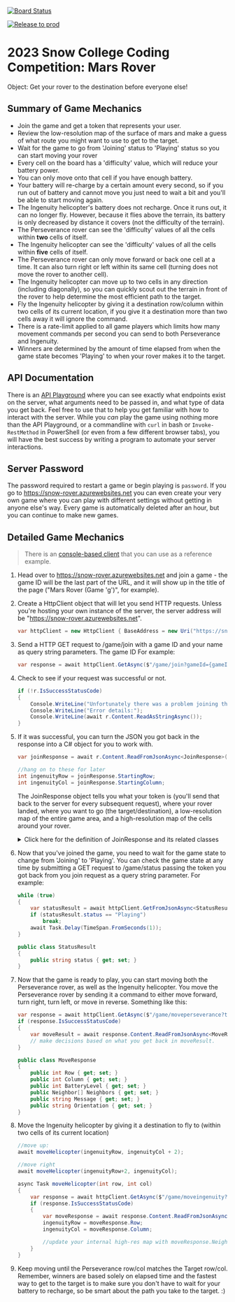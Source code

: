 [![Board Status](https://dev.azure.com/sn0/6b8f452c-c20f-44c6-a6e3-bbd6e2e3bb69/2e6df97a-2fc1-4faa-b6d8-55ac9875d901/_apis/work/boardbadge/cce13adf-1d2f-486b-b006-dfbdfcfe7123)](https://dev.azure.com/sn0/6b8f452c-c20f-44c6-a6e3-bbd6e2e3bb69/_boards/board/t/2e6df97a-2fc1-4faa-b6d8-55ac9875d901/Microsoft.RequirementCategory/)

[![Release to prod](https://github.com/SnowSE/mars_rover/actions/workflows/deploy-main-branch.yaml/badge.svg)](https://github.com/SnowSE/mars_rover/actions/workflows/deploy-main-branch.yaml)

# 2023 Snow College Coding Competition: Mars Rover

Object: Get your rover to the destination before everyone else!

## Summary of Game Mechanics

- Join the game and get a token that represents your user.  
- Review the low-resolution map of the surface of mars and make a guess of what route you might want to use to get to the target.  
- Wait for the game to go from 'Joining' status to 'Playing' status so you can start moving your rover
- Every cell on the board has a 'difficulty' value, which will reduce your battery power.  
- You can only move onto that cell if you have enough battery.  
- Your battery will re-charge by a certain amount every second, so if you run out of battery and cannot move you just need to wait a bit and you'll be able to start moving again.
- The Ingenuity helicopter's battery does not recharge.  Once it runs out, it can no longer fly.  However, because it flies above the terrain, its battery is only decreased by distance it covers (not the difficulty of the terrain).
- The Perseverance rover can see the 'difficulty' values of all the cells within <strong>two</strong> cells of itself.
- The Ingenuity helicopter can see the 'difficulty' values of all the cells within <strong>five</strong> cells of itself.
- The Perseverance rover can only move forward or back one cell at a time.  It can also turn right or left within its same cell (turning does not move the rover to another cell).
- The Ingenuity helicopter can move up to two cells in any direction (including diagonally), so you can quickly scout out the terrain in front of the rover to help determine the most efficient path to the target.
- Fly the Ingenuity helicopter by giving it a destination row/column within two cells of its current location, if you give it a destination more than two cells away it will ignore the command.
- There is a rate-limit applied to all game players which limits how many movement commands per second you can send to both Perseverance and Ingenuity.
- Winners are determined by the amount of time elapsed from when the game state becomes 'Playing' to when your rover makes it to the target.

## API Documentation

There is an [API Playground](https://snow-rover.azurewebsites.net/swagger/index.html) where you can see exactly what endpoints exist on the server, what arguments need to be passed in, and what type of data you get back.  Feel free to use that to help you get familiar with how to interact with the server.  While you *can* play the game using nothing more than the API Playground, or a commandline with `curl` in bash or `Invoke-RestMethod` in PowerShell (or even from a few different browser tabs), you will have the best success by writing a program to automate your server interactions.

## Server Password

The password required to restart a game or begin playing is `password`.  If you go to https://snow-rover.azurewebsites.net you can even create your very own game where you can play with different settings without getting in anyone else's way.  Every game is automatically deleted after an hour, but you can continue to make new games.

## Detailed Game Mechanics

> There is an [console-based client](https://github.com/snow-jallen/MarsClient/blob/master/ConsoleClient/Program.cs) that you can use as a reference example.  

1) Head over to <https://snow-rover.azurewebsites.net> and join a game - the game ID will be the last part of the URL, and it will show up in the title of the page ("Mars Rover (Game 'g')", for example).
2) Create a HttpClient object that will let you send HTTP requests.  Unless you're hosting your own instance of the server, the server address will be "https://snow-rover.azurewebsites.net".

   ```c#
   var httpClient = new HttpClient { BaseAddress = new Uri("https://snow-rover.azurewebsites.net") };
   ```

3) Send a HTTP GET request to /game/join with a game ID and your name as query string parameters.  The game ID For example:

    ```c#
    var response = await httpClient.GetAsync($"/game/join?gameId={gameId}&name={name}");
    ```

4) Check to see if your request was successful or not.  

    ```c#
    if (!r.IsSuccessStatusCode)
    {
        Console.WriteLine("Unfortunately there was a problem joining that game. :(");
        Console.WriteLine("Error details:");
        Console.WriteLine(await r.Content.ReadAsStringAsync());
    }    
    ```

5) If it was successful, you can turn the JSON you got back in the response into a C# object for you to work with.

    ```c#
    var joinResponse = await r.Content.ReadFromJsonAsync<JoinResponse>();

    //hang on to these for later
    int ingenuityRow = joinResponse.StartingRow;
    int ingenuityCol = joinResponse.StartingColumn;
    ```

    The JoinResponse object tells you what your token is (you'll send that back to the server for every subsequent request), where your rover landed, where you want to go (the target/destination), a low-resolution map of the entire game area, and a high-resolution map of the cells around your rover.  

    <details>
    <summary>Click here for the definition of JoinResponse and its related classes</summary>

    ///JoinResponse is a class like this:
    public class JoinResponse
    {
        public string Token { get; set; }
        public int StartingRow { get; set; }
        public int StartingColumn { get; set; }
        public int TargetRow { get; set; }
        public int TargetColumn { get; set; }
        public Neighbor[] Neighbors { get; set; }
        public LowResolutionCell[] LowResolutionMap { get; set; }
        public string Orientation { get; set; }
    }

    public class Neighbor
    {
        public int Row { get; set; }
        public int Column { get; set; }
        public int Difficulty { get; set; }
    }

    public class LowResolutionCell
    {
        public int LowerLeftRow { get; set; }
        public int LowerLeftColumn { get; set; }
        public int UpperRightRow { get; set; }
        public int UpperRightColumn { get; set; }
        public int AverageDifficulty { get; set; }
    }

    ```
    </details>

6) Now that you've joined the game, you need to wait for the game state to change from 'Joining' to 'Playing'.  You can check the game state at any time by submitting a GET request to /game/status passing the token you got back from you join request as a query string parameter.  For example:

    ```c#
    while (true)
    {
        var statusResult = await httpClient.GetFromJsonAsync<StatusResult>($"/game/status?token={joinResponse.Token}");
        if (statusResult.status == "Playing")
            break;
        await Task.Delay(TimeSpan.FromSeconds(1));
    }

    public class StatusResult
    {
        public string status { get; set; }
    }
    ```

1) Now that the game is ready to play, you can start moving both the Perseverance rover, as well as the Ingenuity helicopter.  You move the Perseverance rover by sending it a command to either move forward, turn right, turn left, or move in reverse.  Something like this:

    ```c#
    var response = await httpClient.GetAsync($"/game/moveperseverance?token={joinResponse.Token}&direction={direction}");
    if (response.IsSuccessStatusCode)
    {
        var moveResult = await response.Content.ReadFromJsonAsync<MoveResponse>();
        // make decisions based on what you get back in moveResult.
    }

    public class MoveResponse
    {
        public int Row { get; set; }
        public int Column { get; set; }
        public int BatteryLevel { get; set; }
        public Neighbor[] Neighbors { get; set; }
        public string Message { get; set; }
        public string Orientation { get; set; }
    }
    ```

1) Move the Ingenuity helicopter by giving it a destination to fly to (within two cells of its current location)

    ```c#
    //move up:
    await moveHelicopter(ingenuityRow, ingenuityCol + 2);

    //move right 
    await moveHelicopter(ingenuityRow+2, ingenuityCol);
    
    async Task moveHelicopter(int row, int col)
    {
        var response = await httpClient.GetAsync($"/game/moveingenuity?token={joinResponse.Token}&destinationRow={row}&destinationColumn={col}");
        if (response.IsSuccessStatusCode)
        {
            var moveResponse = await response.Content.ReadFromJsonAsync<IngenuityMoveResponse>();
            ingenuityRow = moveResponse.Row;
            ingenuityCol = moveResponse.Column;

            //update your internal high-res map with moveResponse.Neighbors
        }
    }
    ```

1) Keep moving until the Perseverance row/col matches the Target row/col.  Remember, winners are based solely on elapsed time and the fastest way to get to the target is to make sure you don't have to wait for your battery to recharge, so be smart about the path you take to the target. :)
